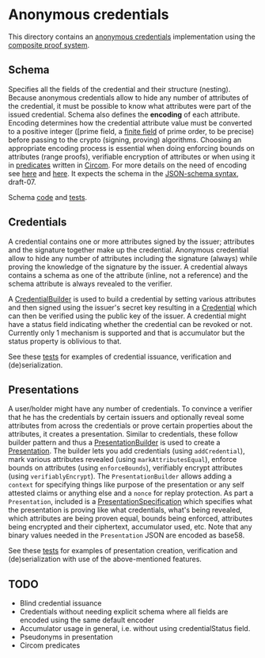 # Anonymous credentials 

This directory contains an [anonymous credentials](https://blog.dock.io/anonymous-credentials/) implementation using the [composite proof system](src/composite-proof/index.ts).

## Schema

Specifies all the fields of the credential and their structure (nesting). Because anonymous credentials allow to hide any 
number of attributes of the credential, it must be possible to know what attributes were part of the issued credential. Schema 
also defines the **encoding** of each attribute. Encoding determines how the credential attribute value must be converted to 
a positive integer ([prime field, a [finite field](https://en.wikipedia.org/wiki/Finite_field) of prime order, to be precise) 
before passing to the crypto (signing, proving) algorithms. Choosing an appropriate encoding process is essential when doing 
enforcing bounds on attributes (range proofs), verifiable encryption of attributes or when using it in [predicates](https://blog.dock.io/circom-language-integration/) written 
in [Circom](https://docs.circom.io/). For more details on the need of encoding see [here](README.md#encoding-for-negative-or-decimal-numbers) and 
[here](README.md#encoding-for-verifiable-encryption). 
It expects the schema in the [JSON-schema syntax](https://json-schema.org/), draft-07. 

Schema [code](src/anonymous-credentials/schema.ts) and [tests](tests/anonymous-credentials/schema.spec.ts).

## Credentials

A credential contains one or more attributes signed by the issuer; attributes and the signature together make up the credential. 
Anonymous credential allow to hide any number of attributes including the signature (always) while proving the knowledge of the signature by the issuer. 
A credential always contains a schema as one of the attribute (inline, not a reference) and the schema attribute is always revealed to the verifier.

A [CredentialBuilder](src/anonymous-credentials/credential-builder.ts) is used to build a credential by setting various attributes and 
then signed using the issuer's secret key resulting in a [Credential](src/anonymous-credentials/credential.ts) which can then be verified using the 
public key of the issuer. A credential might have a status field indicating whether the credential can be revoked or not. Currently only 1 
mechanism is supported and that is accumulator but the status property is oblivious to that.

See these [tests](tests/anonymous-credentials/credential.spec.ts) for examples of credential issuance, verification and (de)serialization.

## Presentations

A user/holder might have any number of credentials. To convince a verifier that he has the credentials by certain issuers and 
optionally reveal some attributes from across the credentials or prove certain properties about the attributes, it creates a 
presentation. Similar to credentials, these follow builder pattern and thus a [PresentationBuilder](src/anonymous-credentials/presentation-builder.ts) 
is used to create a [Presentation](src/anonymous-credentials/presentation.ts). The builder lets you add credentials (using `addCredential`), mark various attributes revealed 
(using `markAttributesEqual`), enforce bounds on attributes (using `enforceBounds`), verifiably encrypt attributes (using `verifiablyEncrypt`). 
The `PresentationBuilder` allows adding a `context` for specifying things like purpose of the presentation or any self attested claims 
or anything else and a `nonce` for replay protection.
As part a `Presentation`, included is a [PresentationSpecification](src/anonymous-credentials/presentation-specification.ts) which 
specifies what the presentation is proving like what credentials, what's being revealed, which attributes are being proven equal, 
bounds being enforced, attributes being encrypted and their ciphertext, accumulator used, etc. Note that any binary values needed in the 
`Presentation` JSON are encoded as base58.

See these [tests](tests/anonymous-credentials/presentation.spec.ts) for examples of presentation creation, verification and 
(de)serialization with use of the above-mentioned features.

## TODO

- Blind credential issuance
- Credentials without needing explicit schema where all fields are encoded using the same default encoder
- Accumulator usage in general, i.e. without using credentialStatus field.
- Pseudonyms in presentation
- Circom predicates